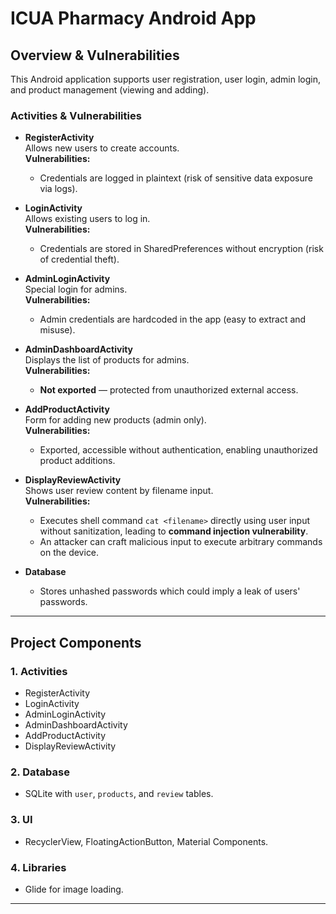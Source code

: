 # ICUA Pharmacy Android App

## Overview & Vulnerabilities

This Android application supports user registration, user login, admin login, and product management (viewing and adding).

### Activities & Vulnerabilities


- **RegisterActivity**  
  Allows new users to create accounts.  
  **Vulnerabilities:**  
  - Credentials are logged in plaintext (risk of sensitive data exposure via logs).

- **LoginActivity**  
  Allows existing users to log in.  
  **Vulnerabilities:**  
  - Credentials are stored in SharedPreferences without encryption (risk of credential theft).

- **AdminLoginActivity**  
  Special login for admins.  
  **Vulnerabilities:**  
  - Admin credentials are hardcoded in the app (easy to extract and misuse).

- **AdminDashboardActivity**  
  Displays the list of products for admins.  
  **Vulnerabilities:**  
  - **Not exported** — protected from unauthorized external access.

- **AddProductActivity**  
  Form for adding new products (admin only).  
  **Vulnerabilities:**  
  - Exported, accessible without authentication, enabling unauthorized product additions.

- **DisplayReviewActivity**  
  Shows user review content by filename input.  
  **Vulnerabilities:**  
  - Executes shell command `cat <filename>` directly using user input without sanitization, leading to **command injection vulnerability**.  
  - An attacker can craft malicious input to execute arbitrary commands on the device.

- **Database**
  - Stores unhashed passwords which could imply a leak of users' passwords.

---

## Project Components

### 1. Activities

- RegisterActivity  
- LoginActivity  
- AdminLoginActivity  
- AdminDashboardActivity  
- AddProductActivity  
- DisplayReviewActivity

### 2. Database

- SQLite with `user`, `products`, and `review` tables.

### 3. UI

- RecyclerView, FloatingActionButton, Material Components.

### 4. Libraries

- Glide for image loading.

---
